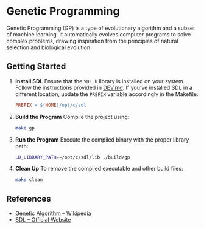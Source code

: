 # Genetic Programming

Genetic Programming (GP) is a type of evolutionary algorithm and a subset of machine learning. It automatically evolves computer programs to solve complex problems, drawing inspiration from the principles of natural selection and biological evolution.

## Getting Started

1. **Install SDL**
   Ensure that the `SDL.h` library is installed on your system. Follow the instructions provided in [DEV.md](./DEV.md).
   If you've installed SDL in a different location, update the `PREFIX` variable accordingly in the Makefile:

   ```makefile
   PREFIX = $(HOME)/opt/c/sdl
   ```

2. **Build the Program**
   Compile the project using:

   ```bash
   make gp
   ```

3. **Run the Program**
   Execute the compiled binary with the proper library path:

   ```bash
   LD_LIBRARY_PATH=~/opt/c/sdl/lib ./build/gp
   ```

4. **Clean Up**
   To remove the compiled executable and other build files:

   ```bash
   make clean
   ```

## References

* [Genetic Algorithm – Wikipedia](https://en.wikipedia.org/wiki/Genetic_algorithm)
* [SDL – Official Website](https://www.libsdl.org/)
